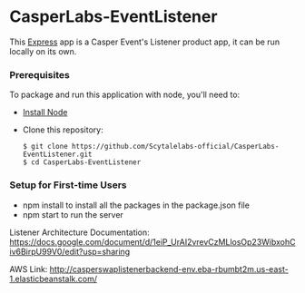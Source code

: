 # CasperLabs-EventListener

This [Express](https://expressjs.com/) app is a Casper Event's Listener product app, it can be run locally on its own.

### Prerequisites

To package and run this application with node, you'll need to:

* [Install Node](https://nodejs.org/en/) 
* Clone this repository:

      $ git clone https://github.com/Scytalelabs-official/CasperLabs-EventListener.git
      $ cd CasperLabs-EventListener
      

### Setup for First-time Users

* npm install to install all the packages in the package.json file
* npm start to run the server

Listener Architecture Documentation: 
https://docs.google.com/document/d/1eiP_UrAI2vrevCzMLlosOp23WibxohCiv6BirpU99V0/edit?usp=sharing

AWS Link: http://casperswaplistenerbackend-env.eba-rbumbt2m.us-east-1.elasticbeanstalk.com/

